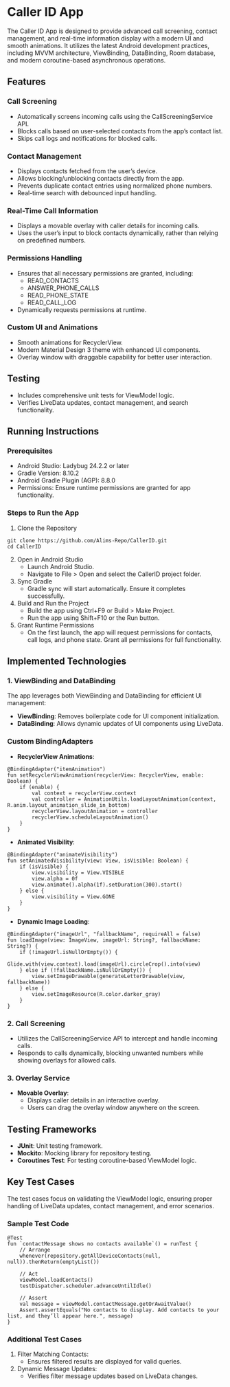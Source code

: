 # Caller ID App

The Caller ID App is designed to provide advanced call screening, contact management, and real-time information display with a modern UI and smooth animations. It utilizes the latest Android development practices, including MVVM architecture, ViewBinding, DataBinding, Room database, and modern coroutine-based asynchronous operations.

## Features

### Call Screening
- Automatically screens incoming calls using the CallScreeningService API.
- Blocks calls based on user-selected contacts from the app’s contact list.
- Skips call logs and notifications for blocked calls.

### Contact Management
- Displays contacts fetched from the user’s device.
- Allows blocking/unblocking contacts directly from the app.
- Prevents duplicate contact entries using normalized phone numbers.
- Real-time search with debounced input handling.

### Real-Time Call Information
- Displays a movable overlay with caller details for incoming calls.
- Uses the user’s input to block contacts dynamically, rather than relying on predefined numbers.

### Permissions Handling
- Ensures that all necessary permissions are granted, including:
   - READ_CONTACTS
   - ANSWER_PHONE_CALLS
   - READ_PHONE_STATE
   - READ_CALL_LOG
- Dynamically requests permissions at runtime.

### Custom UI and Animations
- Smooth animations for RecyclerView.
- Modern Material Design 3 theme with enhanced UI components.
- Overlay window with draggable capability for better user interaction.

## Testing
- Includes comprehensive unit tests for ViewModel logic.
- Verifies LiveData updates, contact management, and search functionality.

## Running Instructions

### Prerequisites
- Android Studio: Ladybug 24.2.2 or later
- Gradle Version: 8.10.2
- Android Gradle Plugin (AGP): 8.8.0
- Permissions: Ensure runtime permissions are granted for app functionality.

### Steps to Run the App
1. Clone the Repository
```
git clone https://github.com/Alims-Repo/CallerID.git
cd CallerID
```
2. Open in Android Studio
   - Launch Android Studio.
   - Navigate to File > Open and select the CallerID project folder.
3. Sync Gradle
   - Gradle sync will start automatically. Ensure it completes successfully.
4. Build and Run the Project
   - Build the app using Ctrl+F9 or Build > Make Project.
   - Run the app using Shift+F10 or the Run button.
5. Grant Runtime Permissions
   - On the first launch, the app will request permissions for contacts, call logs, and phone state. Grant all permissions for full functionality.

## Implemented Technologies

### 1. ViewBinding and DataBinding
The app leverages both ViewBinding and DataBinding for efficient UI management:
- **ViewBinding**: Removes boilerplate code for UI component initialization.
- **DataBinding**: Allows dynamic updates of UI components using LiveData.

### Custom BindingAdapters
- **RecyclerView Animations**:
```
@BindingAdapter("itemAnimation")
fun setRecyclerViewAnimation(recyclerView: RecyclerView, enable: Boolean) {
    if (enable) {
        val context = recyclerView.context
        val controller = AnimationUtils.loadLayoutAnimation(context, R.anim.layout_animation_slide_in_bottom)
        recyclerView.layoutAnimation = controller
        recyclerView.scheduleLayoutAnimation()
    }
}
```
- **Animated Visibility**:
```
@BindingAdapter("animateVisibility")
fun setAnimatedVisibility(view: View, isVisible: Boolean) {
    if (isVisible) {
        view.visibility = View.VISIBLE
        view.alpha = 0f
        view.animate().alpha(1f).setDuration(300).start()
    } else {
        view.visibility = View.GONE
    }
}
```
- **Dynamic Image Loading**:
```
@BindingAdapter("imageUrl", "fallbackName", requireAll = false)
fun loadImage(view: ImageView, imageUrl: String?, fallbackName: String?) {
    if (!imageUrl.isNullOrEmpty()) {
        Glide.with(view.context).load(imageUrl).circleCrop().into(view)
    } else if (!fallbackName.isNullOrEmpty()) {
        view.setImageDrawable(generateLetterDrawable(view, fallbackName))
    } else {
        view.setImageResource(R.color.darker_gray)
    }
}
```

### 2. Call Screening
- Utilizes the CallScreeningService API to intercept and handle incoming calls.
- Responds to calls dynamically, blocking unwanted numbers while showing overlays for allowed calls.

### 3. Overlay Service
- **Movable Overlay**:
   - Displays caller details in an interactive overlay.
   - Users can drag the overlay window anywhere on the screen.

## Testing Frameworks
- **JUnit**: Unit testing framework.
- **Mockito**: Mocking library for repository testing.
- **Coroutines Test**: For testing coroutine-based ViewModel logic.

## Key Test Cases

The test cases focus on validating the ViewModel logic, ensuring proper handling of LiveData updates, contact management, and error scenarios.

### Sample Test Code
```
@Test
fun `contactMessage shows no contacts available`() = runTest {
    // Arrange
    whenever(repository.getAllDeviceContacts(null, null)).thenReturn(emptyList())

    // Act
    viewModel.loadContacts()
    testDispatcher.scheduler.advanceUntilIdle()

    // Assert
    val message = viewModel.contactMessage.getOrAwaitValue()
    Assert.assertEquals("No contacts to display. Add contacts to your list, and they’ll appear here.", message)
}
```

### Additional Test Cases
1. Filter Matching Contacts:
   - Ensures filtered results are displayed for valid queries.
2. Dynamic Message Updates:
   - Verifies filter message updates based on LiveData changes.